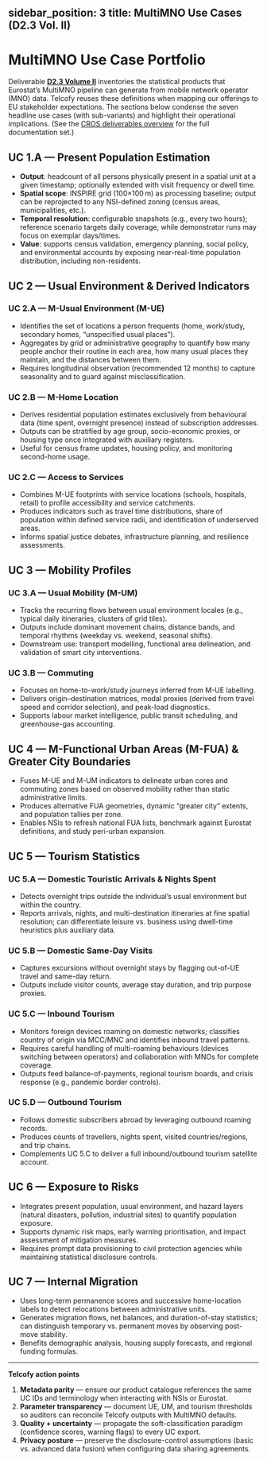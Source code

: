 sidebar_position: 3
title: MultiMNO Use Cases (D2.3 Vol. II)
---

# MultiMNO Use Case Portfolio

Deliverable **[D2.3 Volume II](https://cros.ec.europa.eu/group/6/files/2656/download)** inventories the statistical products that Eurostat’s MultiMNO pipeline can generate from mobile network operator (MNO) data. Telcofy reuses these definitions when mapping our offerings to EU stakeholder expectations. The sections below condense the seven headline use cases (with sub-variants) and highlight their operational implications. (See the [CROS deliverables overview](https://cros.ec.europa.eu/book-page/methodology-framework-high-level-architecture-requirements-use-cases-and-methods) for the full documentation set.)

## UC 1.A — Present Population Estimation

- **Output**: headcount of all persons physically present in a spatial unit at a given timestamp; optionally extended with visit frequency or dwell time.  
- **Spatial scope**: INSPIRE grid (100×100 m) as processing baseline; output can be reprojected to any NSI-defined zoning (census areas, municipalities, etc.).  
- **Temporal resolution**: configurable snapshots (e.g., every two hours); reference scenario targets daily coverage, while demonstrator runs may focus on exemplar days/times.  
- **Value**: supports census validation, emergency planning, social policy, and environmental accounts by exposing near-real-time population distribution, including non-residents.

## UC 2 — Usual Environment & Derived Indicators

### UC 2.A — M-Usual Environment (M-UE)
- Identifies the set of locations a person frequents (home, work/study, secondary homes, “unspecified usual places”).  
- Aggregates by grid or administrative geography to quantify how many people anchor their routine in each area, how many usual places they maintain, and the distances between them.  
- Requires longitudinal observation (recommended 12 months) to capture seasonality and to guard against misclassification.

### UC 2.B — M-Home Location
- Derives residential population estimates exclusively from behavioural data (time spent, overnight presence) instead of subscription addresses.  
- Outputs can be stratified by age group, socio-economic proxies, or housing type once integrated with auxiliary registers.  
- Useful for census frame updates, housing policy, and monitoring second-home usage.

### UC 2.C — Access to Services
- Combines M-UE footprints with service locations (schools, hospitals, retail) to profile accessibility and service catchments.  
- Produces indicators such as travel time distributions, share of population within defined service radii, and identification of underserved areas.  
- Informs spatial justice debates, infrastructure planning, and resilience assessments.

## UC 3 — Mobility Profiles

### UC 3.A — Usual Mobility (M-UM)
- Tracks the recurring flows between usual environment locales (e.g., typical daily itineraries, clusters of grid tiles).  
- Outputs include dominant movement chains, distance bands, and temporal rhythms (weekday vs. weekend, seasonal shifts).  
- Downstream use: transport modelling, functional area delineation, and validation of smart city interventions.

### UC 3.B — Commuting
- Focuses on home-to-work/study journeys inferred from M-UE labelling.  
- Delivers origin–destination matrices, modal proxies (derived from travel speed and corridor selection), and peak-load diagnostics.  
- Supports labour market intelligence, public transit scheduling, and greenhouse-gas accounting.

## UC 4 — M-Functional Urban Areas (M-FUA) & Greater City Boundaries

- Fuses M-UE and M-UM indicators to delineate urban cores and commuting zones based on observed mobility rather than static administrative limits.  
- Produces alternative FUA geometries, dynamic “greater city” extents, and population tallies per zone.  
- Enables NSIs to refresh national FUA lists, benchmark against Eurostat definitions, and study peri-urban expansion.

## UC 5 — Tourism Statistics

### UC 5.A — Domestic Touristic Arrivals & Nights Spent
- Detects overnight trips outside the individual’s usual environment but within the country.  
- Reports arrivals, nights, and multi-destination itineraries at fine spatial resolution; can differentiate leisure vs. business using dwell-time heuristics plus auxiliary data.

### UC 5.B — Domestic Same-Day Visits
- Captures excursions without overnight stays by flagging out-of-UE travel and same-day return.  
- Outputs include visitor counts, average stay duration, and trip purpose proxies.

### UC 5.C — Inbound Tourism
- Monitors foreign devices roaming on domestic networks; classifies country of origin via MCC/MNC and identifies inbound travel patterns.  
- Requires careful handling of multi-roaming behaviours (devices switching between operators) and collaboration with MNOs for complete coverage.  
- Outputs feed balance-of-payments, regional tourism boards, and crisis response (e.g., pandemic border controls).

### UC 5.D — Outbound Tourism
- Follows domestic subscribers abroad by leveraging outbound roaming records.  
- Produces counts of travellers, nights spent, visited countries/regions, and trip chains.  
- Complements UC 5.C to deliver a full inbound/outbound tourism satellite account.

## UC 6 — Exposure to Risks

- Integrates present population, usual environment, and hazard layers (natural disasters, pollution, industrial sites) to quantify population exposure.  
- Supports dynamic risk maps, early warning prioritisation, and impact assessment of mitigation measures.  
- Requires prompt data provisioning to civil protection agencies while maintaining statistical disclosure controls.

## UC 7 — Internal Migration

- Uses long-term permanence scores and successive home-location labels to detect relocations between administrative units.  
- Generates migration flows, net balances, and duration-of-stay statistics; can distinguish temporary vs. permanent moves by observing post-move stability.  
- Benefits demographic analysis, housing supply forecasts, and regional funding formulas.

---

**Telcofy action points**

1. **Metadata parity** — ensure our product catalogue references the same UC IDs and terminology when interacting with NSIs or Eurostat.  
2. **Parameter transparency** — document UE, UM, and tourism thresholds so auditors can reconcile Telcofy outputs with MultiMNO defaults.  
3. **Quality + uncertainty** — propagate the soft-classification paradigm (confidence scores, warning flags) to every UC export.  
4. **Privacy posture** — preserve the disclosure-control assumptions (basic vs. advanced data fusion) when configuring data sharing agreements.
